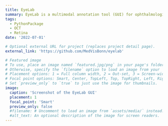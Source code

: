 ```yaml
---
title: EyeLab
summary: EyeLab is a multimodal annotation tool (GUI) for ophthalmological imaging data.
tags:
  - PythonPackage
  - OCT
  - Retina
date: '2022-07-01'

# Optional external URL for project (replaces project detail page).
external_link: 'https://github.com/MedVisBonn/eyelab'

# Featured image
# To use, place an image named `featured.jpg/png` in your page's folder.
# Otherwise, specify the `filename` option to load an image from your `assets/media/` folder.
# Placement options: 1 = Full column width, 2 = Out-set, 3 = Screen-width
# Focal point options: Smart, Center, TopLeft, Top, TopRight, Left, Right, BottomLeft, Bottom, BottomRight
# Set `preview_only` to `true` to just use the image for thumbnails.
image:
  caption: 'Screenshot of the EyeLab GUI'
  placement: 1
  focal_point: 'Smart'
  preview_only: false
  #filename: # Uncomment to load an image from `assets/media/` instead.
  #alt_text: An optional description of the image for screen readers.
---
```





